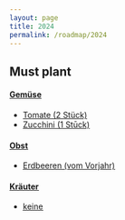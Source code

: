 ```yaml
---
layout: page
title: 2024
permalink: /roadmap/2024
---
```


## Must plant

#### <u>Gemüse<u>

- Tomate (2 Stück)
- Zucchini (1 Stūck)

#### <u>Obst<u>
- Erdbeeren (vom Vorjahr)

#### <u>Kräuter<u>

- keine